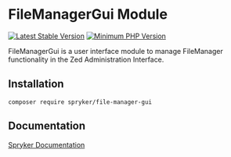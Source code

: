 # FileManagerGui Module
[![Latest Stable Version](https://poser.pugx.org/spryker/file-manager-gui/v/stable.svg)](https://packagist.org/packages/spryker/file-manager-gui)
[![Minimum PHP Version](https://img.shields.io/badge/php-%3E%3D%208.1-8892BF.svg)](https://php.net/)

FileManagerGui is a user interface module to manage FileManager functionality in the Zed Administration Interface.

## Installation

```
composer require spryker/file-manager-gui
```

## Documentation

[Spryker Documentation](https://docs.spryker.com)
